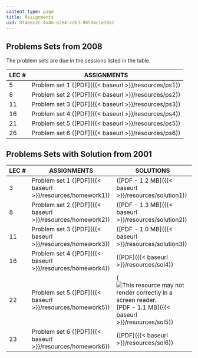 ```yaml
---
content_type: page
title: Assignments
uid: 8f4eec2c-4a46-62e4-cd63-98504c1e39a1
---
```


Problems Sets from 2008
-----------------------

The problem sets are due in the sessions listed in the table.

| LEC # | ASSIGNMENTS |
| --- | --- |
| 5 | Problem set 1 ([PDF]({{< baseurl >}}/resources/ps1)) |
| 8 | Problem set 2 ([PDF]({{< baseurl >}}/resources/ps2)) |
| 11 | Problem set 3 ([PDF]({{< baseurl >}}/resources/ps3)) |
| 16 | Problem set 4 ([PDF]({{< baseurl >}}/resources/ps4)) |
| 21 | Problem set 5 ([PDF]({{< baseurl >}}/resources/ps5)) |
| 26 | Problem set 6 ([PDF]({{< baseurl >}}/resources/ps6)) 

Problems Sets with Solution from 2001
-------------------------------------

| LEC # | ASSIGNMENTS | SOLUTIONS |
| --- | --- | --- |
| 3 | Problem set 1 ([PDF]({{< baseurl >}}/resources/homework1)) | ([PDF - 1.2 MB]({{< baseurl >}}/resources/solution1)) |
| 8 | Problem set 2 ([PDF]({{< baseurl >}}/resources/homework2)) | ([PDF - 1.3 MB]({{< baseurl >}}/resources/solution2)) |
| 11 | Problem set 3 ([PDF]({{< baseurl >}}/resources/homework3)) | ([PDF - 1.0 MB]({{< baseurl >}}/resources/solution3)) |
| 16 | Problem set 4 ([PDF]({{< baseurl >}}/resources/homework4)) | ([PDF]({{< baseurl >}}/resources/sol4)) |
| 22 | Problem set 5 ([PDF]({{< baseurl >}}/resources/homework5)) | (![This resource may not render correctly in a screen reader.](/images/inacessible.gif)[PDF - 1.1 MB]({{< baseurl >}}/resources/sol5)) |
| 23 | Problem set 6 ([PDF]({{< baseurl >}}/resources/homework6)) | ([PDF]({{< baseurl >}}/resources/sol6))